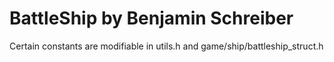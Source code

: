 # BattleShip by Benjamin Schreiber
Certain constants are modifiable in utils.h and game/ship/battleship_struct.h